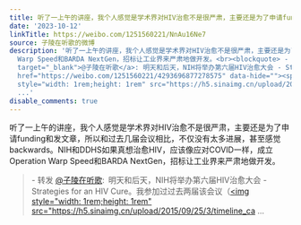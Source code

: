 ```yaml
---
title: 听了一上午的讲座，我个人感觉是学术界对HIV治愈不是很严肃，主要还是为了申请funding和发文章，所以和过去几届会议相比，不仅没有太多进展，甚至感觉backwards...
date: '2023-10-12'
linkTitle: https://weibo.com/1251560221/NnAu16Ne7
source: 子陵在听歌的微博
description: '听了一上午的讲座，我个人感觉是学术界对HIV治愈不是很严肃，主要还是为了申请funding和发文章，所以和过去几届会议相比，不仅没有太多进展，甚至感觉backwards。NIH和DDHS如果真想治愈HIV，应该像应对COVID一样，成立Operation
  Warp Speed和BARDA NextGen，招标让工业界来严肃地做开发。<br><blockquote> - 转发 <a href="https://weibo.com/1251560221"
  target="_blank">@子陵在听歌</a>: 明天和后天，NIH将举办第六届HIV治愈大会 - Strategies for an HIV Cure。我参加过过去两届该会议（<a
  href="https://weibo.com/1251560221/4293696877278575" data-hide=""><span class="url-icon"><img
  style="width: 1rem;height: 1rem" src="https://h5.sinaimg.cn/upload/2015/09/25/3/timeline_ca
  ...'
disable_comments: true
---
```

听了一上午的讲座，我个人感觉是学术界对HIV治愈不是很严肃，主要还是为了申请funding和发文章，所以和过去几届会议相比，不仅没有太多进展，甚至感觉backwards。NIH和DDHS如果真想治愈HIV，应该像应对COVID一样，成立Operation Warp Speed和BARDA NextGen，招标让工业界来严肃地做开发。<br><blockquote> - 转发 <a href="https://weibo.com/1251560221" target="_blank">@子陵在听歌</a>: 明天和后天，NIH将举办第六届HIV治愈大会 - Strategies for an HIV Cure。我参加过过去两届该会议（<a href="https://weibo.com/1251560221/4293696877278575" data-hide=""><span class="url-icon"><img style="width: 1rem;height: 1rem" src="https://h5.sinaimg.cn/upload/2015/09/25/3/timeline_ca ...